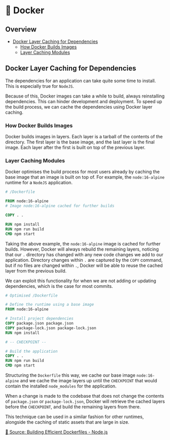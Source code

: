# 🐳 Docker

## Overview
- [Docker Layer Caching for Dependencies](#docker-layer-caching-for-dependencies)
    - [How Docker Builds Images](#how-docker-builds-images)
    - [Layer Caching Modules](#layer-caching-modules)

## Docker Layer Caching for Dependencies
The dependencies for an application can take quite some time to install. This is especially true for `NodeJS`.

Because of this, Docker images can take a while to build, always reinstalling dependencies. This can hinder development and deployment. To speed up the build process, we can cache the dependencies using Docker layer caching.

### How Docker Builds Images
Docker builds images in layers. Each layer is a tarball of the contents of the directory. The first layer is the base image, and the last layer is the final image. Each layer after the first is built on top of the previous layer.

### Layer Caching Modules
Docker optimises the build process for most users already by caching the base image that an image is built on top of. For example, the `node:16-alpine` runtime for a `NodeJS` application.

```Dockerfile
# /Dockerfile

FROM node:16-alpine
# Image node:16-alpine cached for further builds

COPY . .

RUN npm install
RUN npm run build
CMD npm start
```

Taking the above example, the `node:16-alpine` image is cached for further builds. However, Docker will always rebuild the remaining layers, noticing that our `.` directory has changed with any new code changes we add to our application. Directory changes within `.` are captured by the `COPY` command, but if no files are changed within `.`, Docker will be able to reuse the cached layer from the previous build.

We can exploit this functionality for when we are not adding or updating dependencies, which is the case for most commits.

```Dockerfile
# Optimised /Dockerfile

# Define the runtime using a base image
FROM node:16-alpine

# Install project dependencies
COPY package.json package.json
COPY package-lock.json package-lock.json
RUN npm install

# -- CHECKPOINT --

# Build the application
COPY . .
RUN npm run build
CMD npm start
```

Structuring the `Dockerfile` this way, we cache our base image `node:16-alpine` and we cache the image layers up until the `CHECKPOINT` that would contain the installed `node_modules` for the application.

When a change is made to the codebase that does not change the contents of `package.json` or `package-lock.json`, Docker will retrieve the cached layers before the `CHECKPOINT`, and build the remaining layers from there.

This technique can be used in a similar fashion for other runtimes, alongside the caching of static assets that are large in size.

[🔗 Source: Building Efficient Dockerfiles - Node.js](http://bitjudo.com/blog/2014/03/13/building-efficient-dockerfiles-node-dot-js/)